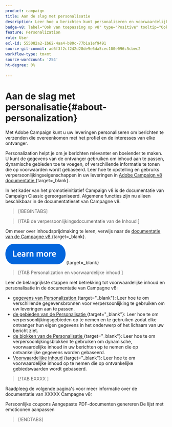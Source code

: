```yaml
---
product: campaign
title: Aan de slag met personalisatie
description: Leer hoe u berichten kunt personaliseren en voorwaardelijke inhoud kunt gebruiken in Campagne
badge-v8: label="Ook van toepassing op v8" type="Positive" tooltip="Ook van toepassing op campagne v8"
feature: Personalization
role: User
exl-id: 555082a2-1b62-4aa4-b80c-77b1a1ef9491
source-git-commit: ad6f3f2cf242d28de9e6da5cec100e096c5cbec2
workflow-type: tm+mt
source-wordcount: '254'
ht-degree: 0%

---
```


# Aan de slag met personalisatie{#about-personalization}

Met Adobe Campaign kunt u uw leveringen personaliseren om berichten te verzenden die overeenkomen met het profiel en de interesses van elke ontvanger.

Personalization helpt je om je berichten relevanter en boeiender te maken. U kunt de gegevens van de ontvanger gebruiken om inhoud aan te passen, dynamische gebieden toe te voegen, of verschillende informatie te tonen die op voorwaarden wordt gebaseerd. Leer hoe te opstelling en gebruiks verpersoonlijkingseigenschappen in uw leveringen in [&#x200B; Adobe Campaign v8 documentatie &#x200B;](https://experienceleague.adobe.com/docs/campaign/campaign-v8/send/personalize/personalize.html){target=_blank}.

In het kader van het promotieinitiatief Campaign v8 is de documentatie van Campaign Classic gereorganiseerd. Algemene functies zijn nu alleen beschikbaar in de documentatieset van Campagne v8.

>[!BEGINTABS]

>[!TAB  de verpersoonlijkingsdocumentatie van de Inhoud ]

Om meer over inhoudsprijdmaking te leren, verwijs naar de [&#x200B; documentatie van de Campagne v8 &#x200B;](https://experienceleague.adobe.com/docs/campaign/campaign-v8/send/personalize/personalize.html){target=_blank}.


[![afbeelding](../../assets/do-not-localize/learn-more-button.svg)](https://experienceleague.adobe.com/docs/campaign/campaign-v8/send/personalize/personalize.html){target=_blank}


>[!TAB  Personalization en voorwaardelijke inhoud ]

Leer de belangrijkste stappen met betrekking tot voorwaardelijke inhoud en personalisatie in de documentatie van Campagne v8:

* [&#x200B; gegevens van Personalization &#x200B;](https://experienceleague.adobe.com/docs/campaign/campaign-v8/send/personalize/personalization-data.html){target="_blank"}: Leer hoe te om verschillende gegevensbronnen voor verpersoonlijking te gebruiken om uw leveringen aan te passen.
* [&#x200B; de gebieden van de Personalisatie &#x200B;](https://experienceleague.adobe.com/docs/campaign/campaign-v8/send/personalize/personalization-fields.html){target="_blank"}: Leer hoe te om verpersoonlijkingsgebieden op te nemen en te gebruiken zodat elke ontvanger hun eigen gegevens in het onderwerp of het lichaam van uw bericht ziet.
* [&#x200B; de blokken van de Personalisatie &#x200B;](https://experienceleague.adobe.com/docs/campaign/campaign-v8/send/personalize/personalization-blocks.html){target="_blank"}: Leer hoe te om verpersoonlijkingsblokken te gebruiken om dynamische, voorwaardelijke inhoud in uw berichten op te nemen die op ontvankelijke gegevens worden gebaseerd.
* [&#x200B; Voorwaardelijke inhoud &#x200B;](https://experienceleague.adobe.com/docs/campaign/campaign-v8/send/personalize/conditions.html){target="_blank"}: Leer hoe te om voorwaardelijke inhoud op te nemen die op ontvankelijke gebiedswaarden wordt gebaseerd.

>[!TAB  EXXXX ]

Raadpleeg de volgende pagina&#39;s voor meer informatie over de documentatie van XXXXX Campagne v8:

Persoonlijke coupons
Aangepaste PDF-documenten genereren
De lijst met emoticonen aanpassen

>[!ENDTABS]





<!--
Adobe Campaign lets you mass deliver personalized electronic messages to a target population.

Before starting sending emails:

* Make sure recipient profiles contain at least an email address.
* Learn more about the Adobe Campaign [Delivery best practices](delivery-best-practices.md).
* Read out these sections to learn more about Deliverability: [Deliverability management in Campaign](about-deliverability.md) and [Deliverability best practices guide](https://experienceleague.adobe.com/docs/deliverability-learn/deliverability-best-practice-guide/introduction.html).

The key steps to send an email are as follows:

* [Create an email delivery](creating-an-email-delivery.md)
* [Define the target population](steps-defining-the-target-population.md)
* [Define the email content](defining-the-email-content.md)
* [Send the email](sending-messages.md)
* [Monitor the delivery](about-delivery-monitoring.md)

The sections below provide information that is specific to the email channel. For global information on how to create a delivery, refer to [this section](steps-about-delivery-creation-steps.md).
-->
